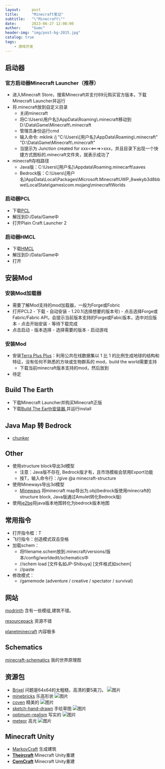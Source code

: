 ```yaml
---
layout:     post
title:      "Minecraft笔记"
subtitle:   "\"Minecraft\""
date:       2023-06-27 12:08:00
author:     "Gumc"
header-img: "img/post-bg-2015.jpg"
catalog: true
tags:
    - 游戏开发
---
```

## 启动器

### 官方启动器Minecraft Launcher（推荐）

* 进入Minecraft Store，搜索Minecraft并支付89元购买官方版本，下载Minecraft Launcher并运行
* 将.minecraft放到自定义目录
  * 关闭minecraft
  * 将C:\Users\用户名]\AppData\Roaming\\.minecraft移动到D:\Data\Game\Minecraft\\.minecraft
  * 管理员身份运行cmd
  * 输入命令: mklink /j "C:\Users\\[用户名]\AppData\Roaming\\.minecraft" "D:\Data\Game\Minecraft\\.minecraft"
  * 当提示为 Junction created for xxx<<===>>xxx，并且目录下出现一个快捷方式图标的.minecraft文件夹，就表示成功了
* minecraft存档路径
  * Java版：C:\Users\\[用户名]\Appdata\Roaming\.minecarft\saves
  * Bedrock版：C:\Users\\[用户名]AppData\Local\Packages\Microsoft.MinecraftUWP_8wekyb3d8bbwe\LocalState\games\com.mojang\minecraftWorlds

### 启动器PCL

* 下载[PCL](https://github.com/Hex-Dragon/PCL2)
* 解压到D:/Data/Game中
* 打开Plain Craft Launcher 2

### 启动器HMCL

* 下载[HMCL](https://github.com/Hex-Dragon/PCL2)
* 解压到D:/Data/Game中
* 打开

## 安装Mod

### 安装Mod加载器

* 需要了解Mod支持的mod加载器，一般为Forge或Fobric
* 打开PCL2 - 下载 - 自动安装 - 1.20.1(选择想要的版本号) - 点击选择Forge或Fabric/Fabric API，会提示当前版本支持的Forge或Fabic版本，选中对应版本 - 点击开始安装 - 等待下载完成
* 点击启动 - 版本选择 - 选择需要的版本 - 启动游戏

### 安装Mod

* 安装[Terra Plus Plus](https://www.curseforge.com/minecraft/mc-mods/terraplusplus)：利用公共在线数据集以 1 比 1 的比例生成地球的结构和特征，没有任何不熟悉的方块或生物群系的 mod，build the world需要支持
  * 下载当前minecraft版本支持的mod，然后放到
* 待定

## Build The Earth

* 下载Minecraft Launcher并购买Minecraft正版
* 下载[Build The Earth安装器](https://buildtheearth.net/faq),并运行install

## Java Map 转 Bedrock

* [chunker](https://chunker.app/)

## Other

* 使用structure block导出3d模型
  * 注意：Java版不存在, Bedrock版才有，且市场模板会禁用Export功能
  * 按T，输入命令行：/give @a minecraft-structure
* 使用Mineways导出3d模型
  * [Mineways](https://www.realtimerendering.com/erich/minecraft/public/mineways/index.html) 将minecraft map导出为.obj(bedrock版使用minecraft的structure block, Java版通过Amulet转化Bedrock版)
* 使用[je2be](https://github.com/kbinani/je2be-core)将java版本地图转化为bedrock版本地图

## 常用指令

* 打开指令框：T
* 飞行指令：创造模式双击空格
* 加载schem：
  * 将filename.schem放到.minecraft/versions/版本/config/worldedit/schematics中
  * //schem load [文件名如JP-Shibuya] [文件格式如schem]
  * //paste
* 修改模式：
  * /gamemode (adventure / creative / spectator / survival)

## 网站

[modrinth](https://modrinth.com/) 含有一些模组,建筑不错。

[resourcepack](https://resourcepack.net/) 资源不错

[planetminecraft](https://www.planetminecraft.com/texture-pack/tim10erys-realistic-128x/) 内容极多

## Schematics

[minecraft-schematics](https://www.minecraft-schematics.com/schematic/235/download/) 我的世界原理图

## 资源包

* [Brixel](https://resourcepack.net/brixel-resource-pack/#gsc.tab=0) 问题是64x64的太粗糙，高清的要5美刀。 ![图片](https://resourcepack.net/fl/images/2022/06/Brixel-Resource-Pack-for-Minecraft-textures-2-1-840x473.jpg)
* [minebricks](https://resourcepack.net/minebricks-resource-pack/#gsc.tab=0) 乐高形状 ![图片](https://resourcepack.net/fl/images/2021/04/MineBricks-Resource-Pack-for-minecraft-textures-lego-3-840x473.jpg)
* [coven](https://resourcepack.net/coven-resource-pack/#gsc.tab=0) 精美的 ![图片](https://resourcepack.net/fl/images/2023/08/COVEN-Resource-Pack1-2-840x449.jpg)
* [sketch-hand-drawn](https://resourcepack.net/sketch-hand-drawn-resource-pack/#gsc.tab=0) 手绘草图 ![图片](https://resourcepack.net/fl/images/2014/01/Sketch-Hand-Drawn-Resource-Pack-for-minecraft-1.jpg)
* [optimum-realism](https://resourcepack.net/optimum-realism-resource-pack/#gsc.tab=0) 写实的 ![图片](https://resourcepack.net/fl/images/2022/01/Optimum-Realism-Resource-Pack-for-minecraft-new-r17-6-840x473.jpg)
* [meteor](https://resourcepack.net/meteor-lmx-resource-pack/#gsc.tab=0) 高光 ![图片](https://resourcepack.net/fl/images/2020/10/Meteor-LMX-Resource-Pack-for-minecraft-textures-9-840x464.jpg)

## Minecraft Unity

* [MarkovCraft](https://github.com/DevBobcorn/MarkovCraft) 生成建筑
* **[Theircraft](https://github.com/wetstreet/Theircraft)** Minecraft Unity重建
* **[CornCraft](https://github.com/DevBobcorn/CornCraft)** Minecraft Unity重建
